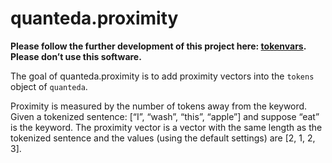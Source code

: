 
<!-- README.md is generated from README.Rmd. Please edit that file -->

# quanteda.proximity

**Please follow the further development of this project here:
[tokenvars](https://github.com/gesistsa/tokenvars). Please don’t use
this software.**

The goal of quanteda.proximity is to add proximity vectors into the
`tokens` object of `quanteda`.

Proximity is measured by the number of tokens away from the keyword.
Given a tokenized sentence: \[“I”, “wash”, “this”, “apple”\] and suppose
“eat” is the keyword. The proximity vector is a vector with the same
length as the tokenized sentence and the values (using the default
settings) are \[2, 1, 2, 3\].
